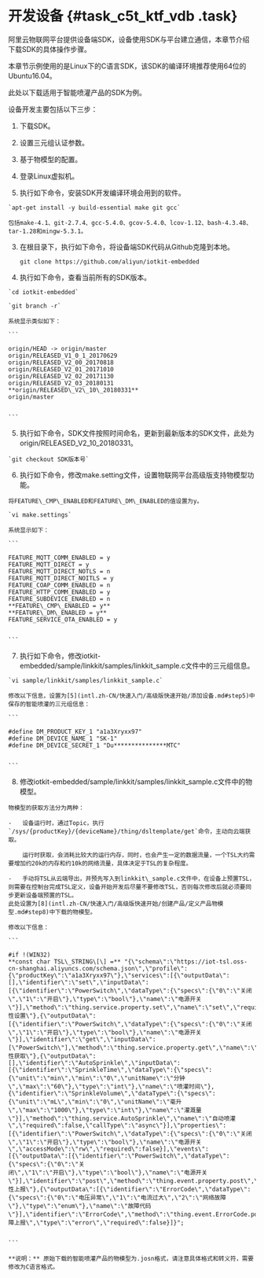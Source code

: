 # 开发设备 {#task_c5t_ktf_vdb .task}

阿里云物联网平台提供设备端SDK，设备使用SDK与平台建立通信，本章节介绍下载SDK的具体操作步骤。

本章节示例使用的是Linux下的C语言SDK，该SDK的编译环境推荐使用64位的Ubuntu16.04。

此处以下载适用于智能喷灌产品的SDK为例。

设备开发主要包括以下三步：

1.  下载SDK。
2.  设置三元组认证参数。
3.  基于物模型的配置。

1.   登录Linux虚拟机。 
2.   执行如下命令，安装SDK开发编译环境会用到的软件。 

    `apt-get install -y build-essential make git gcc`

    包括make-4.1、git-2.7.4、gcc-5.4.0、gcov-5.4.0、lcov-1.12、bash-4.3.48、 tar-1.28和mingw-5.3.1。

3.  在根目录下，执行如下命令，将设备端SDK代码从Github克隆到本地。 

    `git clone https://github.com/aliyun/iotkit-embedded`

4.   执行如下命令，查看当前所有的SDK版本。 

    `cd iotkit-embedded`

    `git branch -r`

    系统显示类似如下：

    ```
    
    origin/HEAD -> origin/master
    origin/RELEASED_V1_0_1_20170629
    origin/RELEASED_V2_00_20170818
    origin/RELEASED_V2_01_20171010
    origin/RELEASED_V2_02_20171130
    origin/RELEASED_V2_03_20180131
    **origin/RELEASED\_V2\_10\_20180331**
    origin/master
    
    
    ```

5.   执行如下命令，SDK文件按照时间命名，更新到最新版本的SDK文件，此处为origin/RELEASED\_V2\_10\_20180331。 

    `git checkout SDK版本号`

6.   执行如下命令，修改make.setting文件，设置物联网平台高级版支持物模型功能。 

    将FEATURE\_CMP\_ENABLED和FEATURE\_DM\_ENABLED的值设置为y。

    `vi make.settings`

    系统显示如下：

    ```
    
    FEATURE_MQTT_COMM_ENABLED = y
    FEATURE_MQTT_DIRECT = y
    FEATURE_MQTT_DIRECT_NOTLS = n
    FEATURE_MQTT_DIRECT_NOITLS = y
    FEATURE_COAP_COMM_ENABLED = n
    FEATURE_HTTP_COMM_ENABLED = y
    FEATURE_SUBDEVICE_ENABLED = n
    **FEATURE\_CMP\_ENABLED = y**
    **FEATURE\_DM\_ENABLED = y**
    FEATURE_SERVICE_OTA_ENABLED = y
    
    
    ```

7.   执行如下命令，修改iotkit-embedded/sample/linkkit/samples/linkkit\_sample.c文件中的三元组信息。 

    `vi sample/linkkit/samples/linkkit_sample.c`

    修改以下信息，设置为[5](intl.zh-CN/快速入门/高级版快速开始/添加设备.md#step5)中保存的智能喷灌的三元组信息：

    ```
    
    #define DM_PRODUCT_KEY_1 "a1a3Xryxx97"
    #define DM_DEVICE_NAME_1 "SK-1"
    #define DM_DEVICE_SECRET_1 "Du***************MTC"
    
    
    ```

8.   修改iotkit-embedded/sample/linkkit/samples/linkkit\_sample.c文件中的物模型。 

    物模型的获取方法分为两种：

    -   设备运行时，通过Topic，执行`/sys/{productKey}/{deviceName}/thing/dsltemplate/get`命令，主动向云端获取。

        运行时获取，会消耗比较大的运行内存，同时，也会产生一定的数据流量，一个TSL大约需要增加约20k的内存和约10k的网络流量，具体决定于TSL的复杂程度。

    -   手动将TSL从云端导出，并预先写入到linkkit\_sample.c文件中，在设备上预置TSL，则需要在控制台完成TSL定义，设备开始开发后尽量不要修改TSL，否则每次修改后就必须要同步更新设备端预置的TSL。
    此处设置为[8](intl.zh-CN/快速入门/高级版快速开始/创建产品/定义产品物模型.md#step8)中下载的物模型。

    修改以下信息：

    ```
    
    #if !(WIN32)
    **const char TSL\_STRING\[\] =** "{\"schema\":\"https://iot-tsl.oss-cn-shanghai.aliyuncs.com/schema.json\",\"profile\":{\"productKey\":\"a1a3Xryxx97\"},\"services\":[{\"outputData\":[],\"identifier\":\"set\",\"inputData\":[{\"identifier\":\"PowerSwitch\",\"dataType\":{\"specs\":{\"0\":\"关闭\",\"1\":\"开启\"},\"type\":\"bool\"},\"name\":\"电源开关\"}],\"method\":\"thing.service.property.set\",\"name\":\"set\",\"required\":true,\"callType\":\"sync\",\"desc\":\"属性设置\"},{\"outputData\":[{\"identifier\":\"PowerSwitch\",\"dataType\":{\"specs\":{\"0\":\"关闭\",\"1\":\"开启\"},\"type\":\"bool\"},\"name\":\"电源开关\"}],\"identifier\":\"get\",\"inputData\":[\"PowerSwitch\"],\"method\":\"thing.service.property.get\",\"name\":\"get\",\"required\":true,\"callType\":\"sync\",\"desc\":\"属性获取\"},{\"outputData\":[],\"identifier\":\"AutoSprinkle\",\"inputData\":[{\"identifier\":\"SprinkleTime\",\"dataType\":{\"specs\":{\"unit\":\"min\",\"min\":\"0\",\"unitName\":\"分钟\",\"max\":\"60\"},\"type\":\"int\"},\"name\":\"喷灌时间\"},{\"identifier\":\"SprinkleVolume\",\"dataType\":{\"specs\":{\"unit\":\"mL\",\"min\":\"0\",\"unitName\":\"毫升\",\"max\":\"1000\"},\"type\":\"int\"},\"name\":\"灌溉量\"}],\"method\":\"thing.service.AutoSprinkle\",\"name\":\"自动喷灌\",\"required\":false,\"callType\":\"async\"}],\"properties\":[{\"identifier\":\"PowerSwitch\",\"dataType\":{\"specs\":{\"0\":\"关闭\",\"1\":\"开启\"},\"type\":\"bool\"},\"name\":\"电源开关\",\"accessMode\":\"rw\",\"required\":false}],\"events\":[{\"outputData\":[{\"identifier\":\"PowerSwitch\",\"dataType\":{\"specs\":{\"0\":\"关
    闭\",\"1\":\"开启\"},\"type\":\"bool\"},\"name\":\"电源开关\"}],\"identifier\":\"post\",\"method\":\"thing.event.property.post\",\"name\":\"post\",\"type\":\"info\",\"required\":true,\"desc\":\"属性上报\"},{\"outputData\":[{\"identifier\":\"ErrorCode\",\"dataType\":{\"specs\":{\"0\":\"电压异常\",\"1\":\"电流过大\",\"2\":\"网络故障\"},\"type\":\"enum\"},\"name\":\"故障代码\"}],\"identifier\":\"ErrorCode\",\"method\":\"thing.event.ErrorCode.post\",\"name\":\"故障上报\",\"type\":\"error\",\"required\":false}]}";
    
    
    ```

    **说明：** 原始下载的智能喷灌产品的物模型为.josn格式，请注意具体格式和转义符，需要修改为C语言格式。


